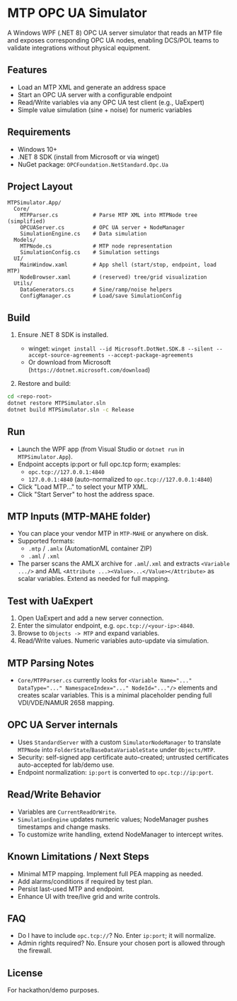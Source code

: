 MTP OPC UA Simulator
====================

A Windows WPF (.NET 8) OPC UA server simulator that reads an MTP file and exposes corresponding OPC UA nodes, enabling DCS/POL teams to validate integrations without physical equipment.

Features
--------
- Load an MTP XML and generate an address space
- Start an OPC UA server with a configurable endpoint
- Read/Write variables via any OPC UA test client (e.g., UaExpert)
- Simple value simulation (sine + noise) for numeric variables

Requirements
------------
- Windows 10+
- .NET 8 SDK (install from Microsoft or via winget)
- NuGet package: `OPCFoundation.NetStandard.Opc.Ua`

Project Layout
--------------
```
MTPSimulator.App/
  Core/
    MTPParser.cs           # Parse MTP XML into MTPNode tree (simplified)
    OPCUAServer.cs         # OPC UA server + NodeManager
    SimulationEngine.cs    # Data simulation
  Models/
    MTPNode.cs             # MTP node representation
    SimulationConfig.cs    # Simulation settings
  UI/
    MainWindow.xaml        # App shell (start/stop, endpoint, load MTP)
    NodeBrowser.xaml       # (reserved) tree/grid visualization
  Utils/
    DataGenerators.cs      # Sine/ramp/noise helpers
    ConfigManager.cs       # Load/save SimulationConfig
```

Build
-----
1) Ensure .NET 8 SDK is installed.
   - winget: `winget install --id Microsoft.DotNet.SDK.8 --silent --accept-source-agreements --accept-package-agreements`
   - Or download from Microsoft (`https://dotnet.microsoft.com/download`)

2) Restore and build:
```bash
cd <repo-root>
dotnet restore MTPSimulator.sln
dotnet build MTPSimulator.sln -c Release
```

Run
---
- Launch the WPF app (from Visual Studio or `dotnet run` in `MTPSimulator.App`).
- Endpoint accepts ip:port or full opc.tcp form; examples:
  - `opc.tcp://127.0.0.1:4840`
  - `127.0.0.1:4840` (auto-normalized to `opc.tcp://127.0.0.1:4840`)
- Click "Load MTP..." to select your MTP XML.
- Click "Start Server" to host the address space.

MTP Inputs (MTP-MAHE folder)
----------------------------
- You can place your vendor MTP in `MTP-MAHE` or anywhere on disk.
- Supported formats:
  - `.mtp` / `.amlx` (AutomationML container ZIP)
  - `.aml` / `.xml`
- The parser scans the AMLX archive for `.aml`/`.xml` and extracts `<Variable .../>` and AML `<Attribute ...><Value>...</Value></Attribute>` as scalar variables. Extend as needed for full mapping.

Test with UaExpert
------------------
1) Open UaExpert and add a new server connection.
2) Enter the simulator endpoint, e.g. `opc.tcp://<your-ip>:4840`.
3) Browse to `Objects -> MTP` and expand variables.
4) Read/Write values. Numeric variables auto-update via simulation.

MTP Parsing Notes
-----------------
- `Core/MTPParser.cs` currently looks for `<Variable Name="..." DataType="..." NamespaceIndex="..." NodeId="..."/>` elements and creates scalar variables. This is a minimal placeholder pending full VDI/VDE/NAMUR 2658 mapping.

OPC UA Server internals
-----------------------
- Uses `StandardServer` with a custom `SimulatorNodeManager` to translate `MTPNode` into `FolderState`/`BaseDataVariableState` under `Objects/MTP`.
- Security: self-signed app certificate auto-created; untrusted certificates auto-accepted for lab/demo use.
- Endpoint normalization: `ip:port` is converted to `opc.tcp://ip:port`.

Read/Write Behavior
-------------------
- Variables are `CurrentReadOrWrite`.
- `SimulationEngine` updates numeric values; NodeManager pushes timestamps and change masks.
- To customize write handling, extend NodeManager to intercept writes.

Known Limitations / Next Steps
------------------------------
- Minimal MTP mapping. Implement full PEA mapping as needed.
- Add alarms/conditions if required by test plan.
- Persist last-used MTP and endpoint.
- Enhance UI with tree/live grid and write controls.

FAQ
---
- Do I have to include `opc.tcp://`?  No. Enter `ip:port`; it will normalize.
- Admin rights required?  No. Ensure your chosen port is allowed through the firewall.

License
-------
For hackathon/demo purposes.

